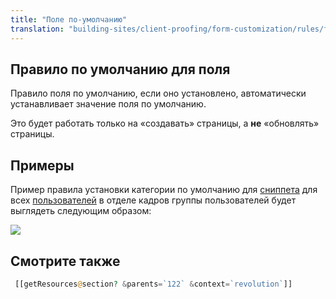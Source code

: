 ```yaml
---
title: "Поле по-умолчанию"
translation: "building-sites/client-proofing/form-customization/rules/field-default"
---
```


## Правило по умолчанию для поля

Правило поля по умолчанию, если оно установлено, автоматически устанавливает значение поля по умолчанию.

Это будет работать только на «создавать» страницы, а **не** «обновлять» страницы.

## Примеры

Пример правила установки категории по умолчанию для [сниппета](display/revolution20/Snippets "сниппет") для всех [пользователей](display/revolution20/Users "пользователей") в отделе кадров группы пользователей будет выглядеть следующим образом:

![](fc-fieldDefault1.png)

## Смотрите также

```php
 [[getResources@section? &parents=`122` &context=`revolution`]]
```
